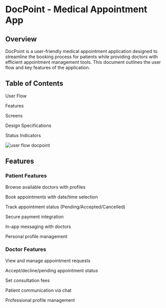 # DocPoint - Medical Appointment App
## Overview
DocPoint is a user-friendly medical appointment application designed to streamline the booking process for patients while providing doctors with efficient appointment management tools. This document outlines the user flow and key features of the application.

## Table of Contents
User Flow

Features

Screens

Design Specifications

Status Indicators

![user flow docpoint](https://github.com/user-attachments/assets/0775614d-a26e-4b55-8c3f-bf8076f66cf1)


## Features
### Patient Features
Browse available doctors with profiles

Book appointments with date/time selection

Track appointment status (Pending/Accepted/Cancelled)

Secure payment integration

In-app messaging with doctors

Personal profile management

### Doctor Features
View and manage appointment requests

Accept/decline/pending appointment status

Set consultation fees

Patient communication via chat

Professional profile management
